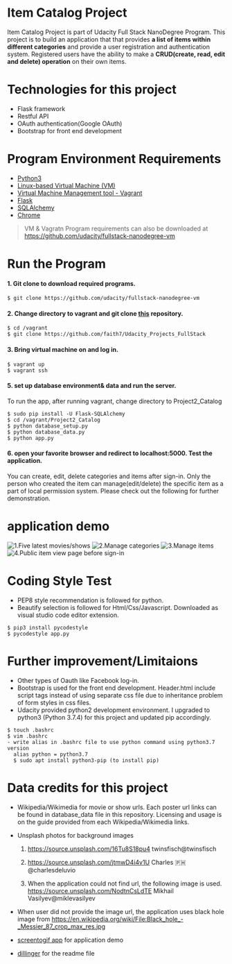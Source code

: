 # Item Catalog Project
Item Catalog Project is part of Udacity Full Stack NanoDegree Program. This project is to build an application that  that provides **a list of items within different categories** and provide a user registration and authentication system. Registered users have the ability to make a **CRUD(create, read, edit and delete) operation** on their own items.

# Technologies for this project 
  - Flask framework
  - Restful API
  - OAuth authentication(Google OAuth)
  - Bootstrap for front end development

# Program Environment Requirements 
  - [Python3](https://www.python.org/downloads/)
  - [Linux-based Virtual Machine (VM)](https://www.virtualbox.org/wiki/Download_Old_Builds) 
  - [Virtual Machine Management tool - Vagrant](https://www.vagrantup.com/downloads.html)
  - [Flask](https://pypi.org/project/Flask/)
  - [SQLAlchemy](https://pypi.org/project/Flask-SQLAlchemy)
  - [Chrome](https://www.google.com/chrome/?brand=CHBD&gclid=Cj0KCQjw5MLrBRClARIsAPG0WGzviTAg6Fa8-kxRQ3a6-ktgW-Ftjwzbe2WXAc-eofRSmF6MWQnMg8IaAmvDEALw_wcB&gclsrc=aw.ds)
  

> VM & Vagratn Program requirements can also be downloaded at 
https://github.com/udacity/fullstack-nanodegree-vm

# Run the Program 
#### 1. Git clone to download required programs. 
``` 
$ git clone https://github.com/udacity/fullstack-nanodegree-vm
```

#### 2. Change directory to vagrant and git clone [this](https://github.com/faith7/Udacity_Projects_FullStack) repository. 
```
$ cd /vagrant 
$ git clone https://github.com/faith7/Udacity_Projects_FullStack
```

#### 3. Bring virtual machine on and log in. 
```
$ vagrant up
$ vagrant ssh
```

#### 5. set up database environment& data and run the server. 
To run the app, after running vagrant, change directory to Project2_Catalog
```
$ sudo pip install -U Flask-SQLAlchemy
$ cd /vagrant/Project2_Catalog
$ python database_setup.py 
$ python database_data.py
$ python app.py 
```

#### 6. open your favorite browser and redirect to localhost:5000. Test the application. 
You can create, edit, delete categories and items after sign-in. Only the person who created the item can manage(edit/delete) the specific item as a part of local permission system. Please check out the following for further demonstration.
 
# application demo 
![1.Five latest movies/shows](https://github.com/faith7/Udacity_Projects_FullStack/tree/master/Project2_Catalog/result_view_gif/first_page.gif) 
![2.Manage categories](https://github.com/faith7/Udacity_Projects_FullStack/tree/master/Project2_Catalog/result_view_gif/manage_category.gif) 
![3.Manage items](https://github.com/faith7/Udacity_Projects_FullStack/tree/master/Project2_Catalog/result_view_gif/manage_item.gif)
![4.Public item view page before sign-in](https://github.com/faith7/Udacity_Projects_FullStack/tree/master/Project2_Catalog/result_view_gif/item_publicpage.gif) 

# Coding Style Test
 - PEP8 style recommendation is followed for python.
 - Beautify selection is followed for Html/Css/Javascript.
   Downloaded as visual studio code editor extension.
 
```
$ pip3 install pycodestyle
$ pycodestyle app.py
```

# Further improvement/Limitaions 
- Other types of Oauth like Facebook log-in.
- Bootstrap is used for the front end development. 
   Header.html include script tags instead of using separate css file due to inheritance problem of form styles in css files.
- Udacity provided python2 development environment. 
  I upgraded to python3 (Python 3.7.4) for this project and  updated pip accordingly. 
  
```
$ touch .bashrc
$ vim .bashrc 
- write alias in .bashrc file to use python command using python3.7 version
  alias python = python3.7 
  $ sudo apt install python3-pip (to install pip)
```

# Data credits for this project 
- Wikipedia/Wikimedia for movie or show urls. 
  Each poster url links can be found in database_data file in this repository.
  Licensing and usage is on the guide provided from each Wikipedia/Wikimedia links.

- Unsplash photos for background images 
  1) https://source.unsplash.com/16Tu8S18pu4
      twinsfisch@twinsfisch
  
  2) https://source.unsplash.com/jtmwD4i4v1U
      Charles 🇵🇭@charlesdeluvio
  
  3) When the application could not find url, the following image is used.
      https://source.unsplash.com/NodtnCsLdTE
      Mikhail Vasilyev@miklevasilyev

- When user did not provide the image url, the application uses black hole image from 
  https://en.wikipedia.org/wiki/File:Black_hole_-_Messier_87_crop_max_res.jpg

- [screentogif app](https://www.screentogif.com/) for application demo
- [dillinger](https://dillinger.io/) for the readme file

